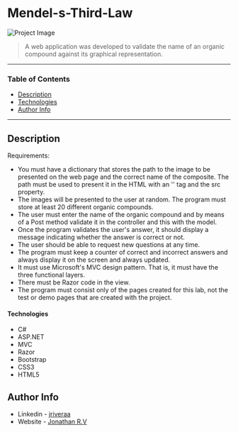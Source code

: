 # Mendel-s-Third-Law



![Project Image](https://www.google.com/url?sa=i&url=https%3A%2F%2Fbyjus.com%2Fbiology%2Fmendel-laws-of-inheritance%2F&psig=AOvVaw1rtEaUITXZZIdH-swZ4JXr&ust=1685125542315000&source=images&cd=vfe&ved=0CBEQjRxqFwoTCJiqyPyLkf8CFQAAAAAdAAAAABAE)

> A web application was developed to validate the name of an organic compound against its graphical representation.

---

### Table of Contents

- [Description](#description)
- [Technologies](#technologies)
- [Author Info](#author-info)

---

## Description
Requirements:

- You must have a dictionary that stores the path to the image to be presented on the web page and the correct name of the composite. The path must be used to present it in the HTML with an '<img>' tag and the src property.
- The images will be presented to the user at random. The program must store at least 20 different organic compounds.
- The user must enter the name of the organic compound and by means of a Post method validate it in the controller and this with the model.
- Once the program validates the user's answer, it should display a message indicating whether the answer is correct or not.
- The user should be able to request new questions at any time.
- The program must keep a counter of correct and incorrect answers and always display it on the screen and always updated.
- It must use Microsoft's MVC design pattern. That is, it must have the three functional layers. 
- There must be Razor code in the view.
- The program must consist only of the pages created for this lab, not the test or demo pages that are created with the project.

#### Technologies

- C#
- ASP.NET
- MVC
- Razor
- Bootstrap
- CSS3
- HTML5

## Author Info

- Linkedin - [jriveraa](https://www.linkedin.com/in/jriveraaa/)
- Website - [Jonathan R.V](https://riveraaj.github.io/Portfolio/)
